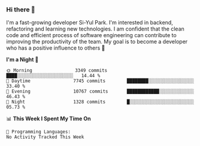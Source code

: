 ### Hi there 👋


I'm a fast-growing developer Si-Yul Park. I'm interested in backend, refactoring and learning new technologies. I am confident that the clean code and efficient process of software engineering can contribute to improving the productivity of the team. My goal is to become a developer who has a positive influence to others 🔭

<!--START_SECTION:waka-->
**I'm a Night 🦉** 

```text
🌞 Morning                3349 commits        ████░░░░░░░░░░░░░░░░░░░░░   14.44 % 
🌆 Daytime                7745 commits        ████████░░░░░░░░░░░░░░░░░   33.40 % 
🌃 Evening                10767 commits       ████████████░░░░░░░░░░░░░   46.43 % 
🌙 Night                  1328 commits        █░░░░░░░░░░░░░░░░░░░░░░░░   05.73 % 
```


📊 **This Week I Spent My Time On** 

```text
💬 Programming Languages: 
No Activity Tracked This Week
```


<!--END_SECTION:waka-->
